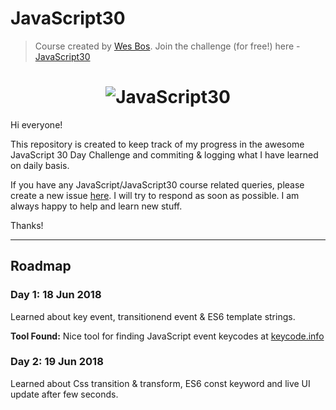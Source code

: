 # JavaScript30
> Course created by [Wes Bos](https://github.com/wesbos). Join the challenge (for free!) here - [JavaScript30](https://javascript30.com/account)

<h1 align="center">
  <img src="https://javascript30.com/images/JS3-social-share.png" style="max-width:100%" alt="JavaScript30" />
</h1>

Hi everyone!

This repository is created to keep track of my progress in the awesome JavaScript 30 Day Challenge
and commiting & logging what I have learned on daily basis.

If you have any JavaScript/JavaScript30 course related queries, please create a new issue [here](https://github.com/kenneth1870/JavaScript30/issues/new). I will try to respond as soon as possible. I am always happy to help and learn new stuff.

Thanks!

---

## Roadmap

### Day 1: 18 Jun 2018
 Learned about key event, transitionend event & ES6 template strings.

**Tool Found:** Nice tool for finding JavaScript event keycodes at [keycode.info](http://keycode.info/)

### Day 2: 19 Jun 2018
 Learned about Css transition & transform, ES6 const keyword and live UI update after few seconds.
